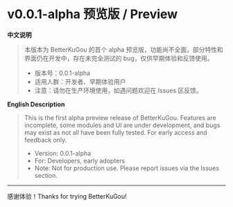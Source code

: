 # v0.0.1-alpha 预览版 / Preview

**中文说明**

> 本版本为 BetterKuGou 的首个 alpha 预览版，功能尚不全面，部分特性和界面仍在开发中，存在未完全测试的 bug，仅供早期体验和反馈使用。
>
> - 版本号：0.0.1-alpha
> - 适用人群：开发者、早期体验用户
> - 注意：请勿在生产环境使用，如遇问题欢迎在 Issues 区反馈。

**English Description**

> This is the first alpha preview release of BetterKuGou. Features are incomplete, some modules and UI are under development, and bugs may exist as not all have been fully tested. For early access and feedback only.
>
> - Version: 0.0.1-alpha
> - For: Developers, early adopters
> - Note: Not for production use. Please report issues via the Issues section.

---

感谢体验！Thanks for trying BetterKuGou!
